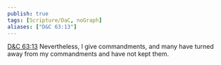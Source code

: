 ```yaml
---
publish: true
tags: [Scripture/DaC, noGraph]
aliases: ["D&C 63:13"]
---
```

[D&C 63:13](https://churchofjesuschrist.org/study/scriptures/dc-testament/dc/63?lang=eng&id=p13#p13) Nevertheless, I give commandments, and many have turned away from my commandments and have not kept them.
